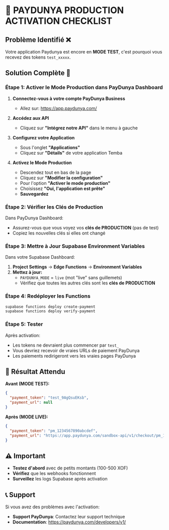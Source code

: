 # 🚀 PAYDUNYA PRODUCTION ACTIVATION CHECKLIST

## Problème Identifié ❌
Votre application Paydunya est encore en **MODE TEST**, c'est pourquoi vous recevez des tokens `test_xxxxx`.

## Solution Complète 🔧

### **Étape 1: Activer le Mode Production dans PayDunya Dashboard**

1. **Connectez-vous à votre compte PayDunya Business**
   - Allez sur: https://app.paydunya.com/

2. **Accédez aux API**
   - Cliquez sur **"Intégrez notre API"** dans le menu à gauche

3. **Configurez votre Application**
   - Sous l'onglet **"Applications"**
   - Cliquez sur **"Détails"** de votre application Temba

4. **Activez le Mode Production**
   - Descendez tout en bas de la page
   - Cliquez sur **"Modifier la configuration"**
   - Pour l'option **"Activer le mode production"**
   - Choisissez **"Oui, l'application est prête"**
   - **Sauvegardez**

### **Étape 2: Vérifier les Clés de Production**

Dans PayDunya Dashboard:
- Assurez-vous que vous voyez vos **clés de PRODUCTION** (pas de test)
- Copiez les nouvelles clés si elles ont changé

### **Étape 3: Mettre à Jour Supabase Environment Variables**

Dans votre Supabase Dashboard:
1. **Project Settings** → **Edge Functions** → **Environment Variables**
2. **Mettez à jour:**
   - `PAYDUNYA_MODE` = `live` (mot "live" sans guillemets)
   - Vérifiez que toutes les autres clés sont les **clés de PRODUCTION**

### **Étape 4: Redéployer les Functions**

```bash
supabase functions deploy create-payment
supabase functions deploy verify-payment
```

### **Étape 5: Tester**

Après activation:
- Les tokens ne devraient plus commencer par `test_`
- Vous devriez recevoir de vraies URLs de paiement PayDunya
- Les paiements redirigeront vers les vraies pages PayDunya

## 🎯 Résultat Attendu

**Avant (MODE TEST):**
```json
{
  "payment_token": "test_9AgQsuEKsb",
  "payment_url": null
}
```

**Après (MODE LIVE):**
```json
{
  "payment_token": "pm_1234567890abcdef",
  "payment_url": "https://app.paydunya.com/sandbox-api/v1/checkout/pm_1234567890abcdef"
}
```

## ⚠️ Important

- **Testez d'abord** avec de petits montants (100-500 XOF)
- **Vérifiez** que les webhooks fonctionnent
- **Surveillez** les logs Supabase après activation

## 📞 Support

Si vous avez des problèmes avec l'activation:
- **Support PayDunya**: Contactez leur support technique
- **Documentation**: https://paydunya.com/developers/v1/



